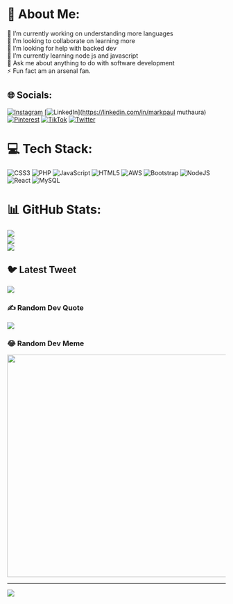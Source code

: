# 💫 About Me:
🔭 I’m currently working on understanding more languages<br>👯 I’m looking to collaborate on learning more <br>🤝 I’m looking for help with backed dev<br>🌱 I’m currently learning node js and javascript<br>💬 Ask me about anything to do with software development<br>⚡ Fun fact am an arsenal fan.


## 🌐 Socials:
[![Instagram](https://img.shields.io/badge/Instagram-%23E4405F.svg?logo=Instagram&logoColor=white)](https://instagram.com/muthaura_jr) [![LinkedIn](https://img.shields.io/badge/LinkedIn-%230077B5.svg?logo=linkedin&logoColor=white)](https://linkedin.com/in/markpaul muthaura) [![Pinterest](https://img.shields.io/badge/Pinterest-%23E60023.svg?logo=Pinterest&logoColor=white)](https://pinterest.com/maqiie) [![TikTok](https://img.shields.io/badge/TikTok-%23000000.svg?logo=TikTok&logoColor=white)](https://tiktok.com/@maqiie5) [![Twitter](https://img.shields.io/badge/Twitter-%231DA1F2.svg?logo=Twitter&logoColor=white)](https://twitter.com/@maqiie5) 

# 💻 Tech Stack:
![CSS3](https://img.shields.io/badge/css3-%231572B6.svg?style=for-the-badge&logo=css3&logoColor=white) ![PHP](https://img.shields.io/badge/php-%23777BB4.svg?style=for-the-badge&logo=php&logoColor=white) ![JavaScript](https://img.shields.io/badge/javascript-%23323330.svg?style=for-the-badge&logo=javascript&logoColor=%23F7DF1E) ![HTML5](https://img.shields.io/badge/html5-%23E34F26.svg?style=for-the-badge&logo=html5&logoColor=white) ![AWS](https://img.shields.io/badge/AWS-%23FF9900.svg?style=for-the-badge&logo=amazon-aws&logoColor=white) ![Bootstrap](https://img.shields.io/badge/bootstrap-%23563D7C.svg?style=for-the-badge&logo=bootstrap&logoColor=white) ![NodeJS](https://img.shields.io/badge/node.js-6DA55F?style=for-the-badge&logo=node.js&logoColor=white) ![React](https://img.shields.io/badge/react-%2320232a.svg?style=for-the-badge&logo=react&logoColor=%2361DAFB) ![MySQL](https://img.shields.io/badge/mysql-%2300f.svg?style=for-the-badge&logo=mysql&logoColor=white)
# 📊 GitHub Stats:
![](https://github-readme-stats.vercel.app/api?username=maqiie&theme=dark&hide_border=false&include_all_commits=true&count_private=true)<br/>
![](https://github-readme-streak-stats.herokuapp.com/?user=maqiie&theme=dark&hide_border=false)<br/>
![](https://github-readme-stats.vercel.app/api/top-langs/?username=maqiie&theme=dark&hide_border=false&include_all_commits=true&count_private=true&layout=compact)

## 🐦 Latest Tweet
[![](https://gtce.itsvg.in/api?username=@maqiie5)](https://gtce.itsvg.in)

### ✍️ Random Dev Quote
![](https://quotes-github-readme.vercel.app/api?type=horizontal&theme=dark)

### 😂 Random Dev Meme
<img src="https://random-memer.herokuapp.com/" width="512px"/>

---
[![](https://visitcount.itsvg.in/api?id=maqiie&icon=0&color=0)](https://visitcount.itsvg.in)

<!-- Proudly created with GPRM ( https://gprm.itsvg.in ) -->
